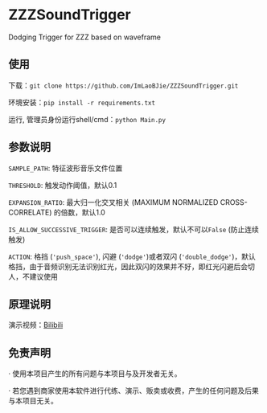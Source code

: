 # ZZZSoundTrigger
Dodging Trigger for ZZZ based on waveframe

## 使用

下载：`git clone https://github.com/ImLaoBJie/ZZZSoundTrigger.git`

环境安装：`pip install -r requirements.txt`

运行, 管理员身份运行shell/cmd：`python Main.py`

## 参数说明
`SAMPLE_PATH`: 特征波形音乐文件位置

`THRESHOLD`: 触发动作阈值，默认0.1

`EXPANSION_RATIO`: 最大归一化交叉相关 (MAXIMUM NORMALIZED CROSS-CORRELATE) 的倍数，默认1.0

`IS_ALLOW_SUCCESSIVE_TRIGGER`: 是否可以连续触发，默认不可以`False` (防止连续触发)

`ACTION`: 格挡 (`'push_space'`), 闪避 (`'dodge'`)或者双闪 (`'double_dodge'`)，默认格挡，由于音频识别无法识别红光，因此双闪的效果并不好，即红光闪避后会切人，不建议使用

## 原理说明
演示视频：[Bilibili](https://www.bilibili.com/video/BV1MT421r73n/)

## 免责声明

· 使用本项目产生的所有问题与本项目与及开发者无关。

· 若您遇到商家使用本软件进行代练、演示、贩卖或收费，产生的任何问题及后果与本项目无关。

